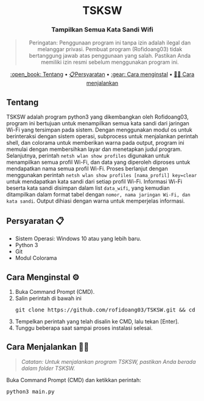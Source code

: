 <h1 align="center">TSKSW</h1>
<h3 align="center">Tampilkan Semua Kata Sandi Wifi</h3>
<blockquote align="center">
Peringatan: Penggunaan program ini tanpa izin adalah ilegal dan melanggar privasi. Pembuat program (Rofidoang03) tidak bertanggung jawab atas penggunaan yang salah. Pastikan Anda memiliki izin resmi sebelum menggunakan program ini.</blockquote>
<p align="center"><a href="hdhdhd">:open_book: Tentang</a> • <a href="">📋Persyaratan</a> • <a href="">:gear: Cara menginstal</a> • <a href =""> 🏃🏻 Cara menjalankan</a></p>
<h2>Tentang </h2>
<p>TSKSW adalah program python3 yang dikembangkan oleh Rofidoang03, program ini bertujuan untuk menampilkan semua kata sandi dari jaringan Wi-Fi yang tersimpan pada sistem</code>. Dengan menggunakan modul os untuk berinteraksi dengan sistem operasi, subprocess untuk menjalankan perintah shell, dan colorama untuk memberikan warna pada output, program ini memulai dengan membersihkan layar dan menetapkan judul program. Selanjutnya, perintah <code>netsh wlan show profiles</code> digunakan untuk menampilkan semua profil Wi-Fi, dan data yang diperoleh diproses untuk mendapatkan nama semua profil Wi-Fi. Proses berlanjut dengan menggunakan perintah <code>netsh wlan show profiles [nama_profil] key=clear</code> untuk mendapatkan kata sandi dari setiap profil Wi-Fi. Informasi Wi-Fi beserta kata sandi disimpan dalam list <code>data_wifi</code>, yang kemudian ditampilkan dalam format tabel dengan <code>nomor, nama jaringan Wi-Fi, dan kata sandi</code>. Output dihiasi dengan warna untuk memperjelas informasi.</p>
<h2>Persyaratan 📋</h2>
<ul>
    <li>Sistem Operasi: Windows 10 atau yang lebih baru.</li>
    <li>Python 3</li>
    <li>Git</li>
    <li>Modul Colorama</li>
</ul>
<h2>Cara Menginstal ⚙️</h2>
<ol>
    <li>Buka Command Prompt (CMD).</li>
    <li>Salin perintah di bawah ini</li>
<pre>
git clone https://github.com/rofidoang03/TSKSW.git && cd TSKSW && pip3 install -r requirements.txt
</pre>
    </li>
    <li>Tempelkan perintah yang telah disalin ke CMD, lalu tekan [Enter].</li>
    <li>Tunggu beberapa saat sampai proses instalasi selesai.</li>
</ol>
<h2>Cara Menjalankan 🏃🏻</h2>
<blockquote>
    <p><em>Catatan: Untuk menjalankan program TSKSW, pastikan Anda berada dalam folder TSKSW.</em></p>
</blockquote>
<p>Buka Command Prompt (CMD) dan ketikkan perintah:</p>
<pre>
python3 main.py
</pre>
